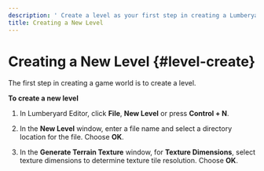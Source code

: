 ```yaml
---
description: ' Create a level as your first step in creating a Lumberyard game. '
title: Creating a New Level
---
```

# Creating a New Level {#level-create}

The first step in creating a game world is to create a level\.

**To create a new level**

1. In Lumberyard Editor, click **File**, **New Level** or press **Control \+ N**\.

1. In the **New Level** window, enter a file name and select a directory location for the file\. Choose **OK**\.

1. In the **Generate Terrain Texture** window, for **Texture Dimensions**, select texture dimensions to determine texture tile resolution\. Choose **OK**\.